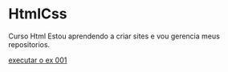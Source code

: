 # HtmlCss
 
 Curso Html
 Estou aprendendo a criar sites e vou gerencia meus repositorios.

<a href="https://diegonoxe.github.io/HtmlCss/Ex001/idex"> executar o ex 001</a>